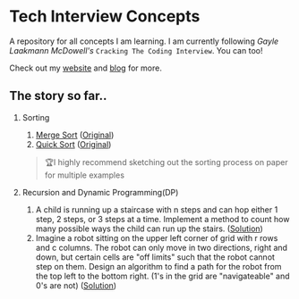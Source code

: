 # Tech Interview Concepts
A repository for all concepts I am learning. I am currently following *Gayle Laakmann McDowell's* `Cracking The Coding Interview`. You can too!

Check out my [website](https://rakshithsm.com) and [blog](https://rakshithsm.com/blog) for more.

## The story so far..
1. Sorting
    1. [Merge Sort](https://github.com/Maxrovr/concepts/blob/master/python/sorting/merge_sort.py) ([Original](https://www.hackerearth.com/practice/algorithms/sorting/merge-sort/tutorial/))
    2. [Quick Sort](https://github.com/Maxrovr/concepts/blob/master/python/sorting/quick_sort.py) ([Original](https://www.interviewbit.com/tutorial/quicksort-algorithm/))
    > :trophy:I highly recommend sketching out the sorting process on paper for multiple examples

2. Recursion and Dynamic Programming(DP)
    1. A child is running up a staircase with n steps and can hop either 1 step, 2 steps, or 3 steps at a time. Implement a method to count how many possible ways the child can run up the stairs. ([Solution](https://github.com/Maxrovr/concepts/blob/master/python/recursion_and_dp/8.1_Triple_Step.py))
    2. Imagine a robot sitting on the upper left corner of grid with r rows and c columns. The robot can only move in two directions, right and down, but certain cells are "off limits" such that the robot cannot step on them. Design an algorithm to find a path for the robot from the top left to the bottom right. (1's in the grid are "navigateable" and 0's are not) ([Solution](https://github.com/Maxrovr/concepts/blob/master/python/recursion_and_dp/8.2_Robot_In_A_Grid.py))
        